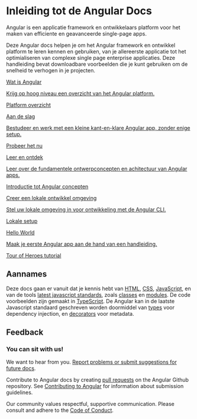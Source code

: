 <h1 class="no-toc">Inleiding tot de Angular Docs</h1>

Angular is een applicatie framework en ontwikkelaars platform voor het maken van efficiente en geavanceerde single-page apps.

Deze Angular docs helpen je om het Angular framework en ontwikkel platform te leren kennen en gebruiken, van je allereerste applicatie tot het optimialiseren van complexe single page enterprise applicaties.
Deze handleiding bevat downloadbare voorbeelden die je kunt gebruiken om de snelheid te verhogen in je projecten.

<div class="card-container">
  <a href="guide/what-is-angular" class="docs-card" title="Angular Platform Overzicht">
    <section>Wat is Angular</section>
    <p>Krijg op hoog niveau een overzicht van het Angular platform.</p>
    <p class="card-footer">Platform overzicht</p>
  </a>
  <a href="start" class="docs-card" title="Aan de slag">
    <section>Aan de slag</section>
    <p>Bestudeer en werk met een kleine kant-en-klare Angular app, zonder enige setup.</p>
    <p class="card-footer">Probeer het nu</p>
  </a>
  <a href="guide/architecture" class="docs-card" title="Angular Concepten">
    <section>Leer en ontdek</section>
    <p>Leer over de fundamentele ontwerpconcepten en achitectuur van Angular apps.</p>
    <p class="card-footer">Introductie tot Angular concepten</p>
  </a>
  <a href="guide/setup-local" class="docs-card" title="Angular lokale setup">
    <section>Creer een lokale ontwikkel omgeving</section>
    <p>Stel uw lokale omgeving in voor ontwikkeling met de Angular CLI.</p>
    <p class="card-footer">Lokale setup</p>
  </a>
  <a href="tutorial" class="docs-card" title="Een volledige handleiding voor een eerste Angular app">
    <section>Hello World</section>
    <p>Maak je eerste Angular app aan de hand van een handleiding.</p>
    <p class="card-footer">Tour of Heroes tutorial</p>
  </a>
</div>

## Aannames

Deze docs gaan er vanuit dat je kennis hebt van [HTML](https://developer.mozilla.org/docs/Learn/HTML/Introduction_to_HTML "Learn HTML"), [CSS](https://developer.mozilla.org/docs/Learn/CSS/First_steps "Learn CSS"), [JavaScript](https://developer.mozilla.org/docs/Web/JavaScript/A_re-introduction_to_JavaScript "Learn JavaScript"),
en van de tools [latest javascript standards](https://developer.mozilla.org/docs/Web/JavaScript/Language_Resources "Latest JavaScript standards"), zoals [classes](https://developer.mozilla.org/docs/Web/JavaScript/Reference/Classes "ES2015 Classes") en [modules](https://developer.mozilla.org/docs/Web/JavaScript/Reference/Statements/import "ES2015 Modules").
De code voorbeelden zijn gemaakt in [TypeScript](https://www.typescriptlang.org/ "TypeScript").
De Angular kan in de laatste Javascript standaard geschreven worden doormiddel van [types](https://www.typescriptlang.org/docs/handbook/classes.html "TypeScript Types") voor dependency injection, en [decorators](https://www.typescriptlang.org/docs/handbook/decorators.html "Decorators") voor metadata.

## Feedback

<h3>You can sit with us!</h3>

We want to hear from you. [Report problems or submit suggestions for future docs](https://github.com/angular/angular/issues/new/choose "Angular GitHub repository new issue form").

Contribute to Angular docs by creating
[pull requests](https://github.com/angular/angular/pulls "Angular Github pull requests")
on the Angular Github repository.
See [Contributing to Angular](https://github.com/angular/angular/blob/main/CONTRIBUTING.md "Contributing guide")
for information about submission guidelines.

Our community values respectful, supportive communication.
Please consult and adhere to the [Code of Conduct](https://github.com/angular/code-of-conduct/blob/master/CODE_OF_CONDUCT.md "Contributor code of conduct").
